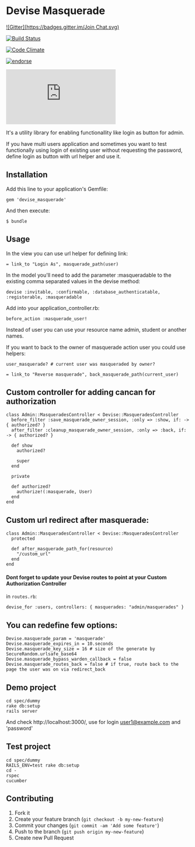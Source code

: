 # Devise Masquerade
[![Gitter](https://badges.gitter.im/Join Chat.svg)](https://gitter.im/oivoodoo/devise_masquerade?utm_source=badge&utm_medium=badge&utm_campaign=pr-badge&utm_content=badge)

[![Build Status](https://secure.travis-ci.org/oivoodoo/devise_masquerade.png?branch=master)](https://travis-ci.org/oivoodoo/devise_masquerade)

[![Code Climate](https://codeclimate.com/badge.png)](https://codeclimate.com/github/oivoodoo/devise_masquerade)

[![endorse](https://api.coderwall.com/oivoodoo/endorsecount.png)](https://coderwall.com/oivoodoo)

[![Analytics](https://ga-beacon.appspot.com/UA-46818771-1/devise_masquerade/README.md)](https://github.com/oivoodoo/devise_masquerade)

It's a utility library for enabling functionallity like login as button for
admin.

If you have multi users application and sometimes you want to test functionally
using login of existing user without requesting the password, define login as
button with url helper and use it.

## Installation

Add this line to your application's Gemfile:

    gem 'devise_masquerade'

And then execute:

    $ bundle

## Usage

In the view you can use url helper for defining link:

    = link_to "Login As", masquerade_path(user)

In the model you'll need to add the parameter :masqueradable to the existing comma separated values in the devise method:

    devise :invitable, :confirmable, :database_authenticatable, :registerable, :masqueradable

Add into your application_controller.rb:

    before_action :masquerade_user!

Instead of user you can use your resource name admin, student or another names.

If you want to back to the owner of masquerade action user you could use
helpers:

    user_masquerade? # current user was masqueraded by owner?

    = link_to "Reverse masquerade", back_masquerade_path(current_user)

## Custom controller for adding cancan for authorization

    class Admin::MasqueradesController < Devise::MasqueradesController
      before_filter :save_masquerade_owner_session, :only => :show, if: -> { authorized? }
      after_filter :cleanup_masquerade_owner_session, :only => :back, if: -> { authorized? }

      def show
        authorized?

        super
      end

      private

      def authorized?
        authorize!(:masquerade, User)
      end
    end

## Custom url redirect after masquerade:

    class Admin::MasqueradesController < Devise::MasqueradesController
      protected

      def after_masquerade_path_for(resource)
        "/custom_url"
      end
    end
    
#### Dont forget to update your Devise routes to point at your Custom Authorization Controller
in `routes.rb`:

    devise_for :users, controllers: { masquerades: "admin/masquerades" }


## You can redefine few options:

    Devise.masquerade_param = 'masquerade'
    Devise.masquerade_expires_in = 10.seconds
    Devise.masquerade_key_size = 16 # size of the generate by SecureRandom.urlsafe_base64
    Devise.masquerade_bypass_warden_callback = false
    Devise.masquerade_routes_back = false # if true, route back to the page the user was on via redirect_back

## Demo project

    cd spec/dummy
    rake db:setup
    rails server

And check http://localhost:3000/, use for login user1@example.com and
'password'

## Test project

    cd spec/dummy
    RAILS_ENV=test rake db:setup
    cd -
    rspec
    cucumber


## Contributing

1. Fork it
2. Create your feature branch (`git checkout -b my-new-feature`)
3. Commit your changes (`git commit -am 'Add some feature'`)
4. Push to the branch (`git push origin my-new-feature`)
5. Create new Pull Request
